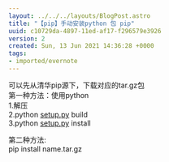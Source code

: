 ```yaml
---
layout: ../../../layouts/BlogPost.astro
title: "【pip】手动安装python 包 pip"
uuid: c10729da-4897-11ed-af17-f296579e3926
version: 2
created: Sun, 13 Jun 2021 14:36:28 +0000
tags:
- imported/evernote
---
```


可以先从清华pip源下，下载对应的tar.gz包\
第一种方法：使用python\
1\.解压\
2\.python [setup.py](http://setup.py) build\
3\.python [setup.py](http://setup.py) install

第二种方法:\
pip install name.tar.gz